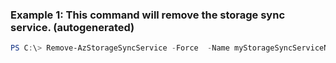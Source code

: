 ### Example 1: This command will remove the storage sync service. (autogenerated)
```powershell
PS C:\> Remove-AzStorageSyncService -Force  -Name myStorageSyncServiceName -ResourceGroupName myResourceGroup
```

